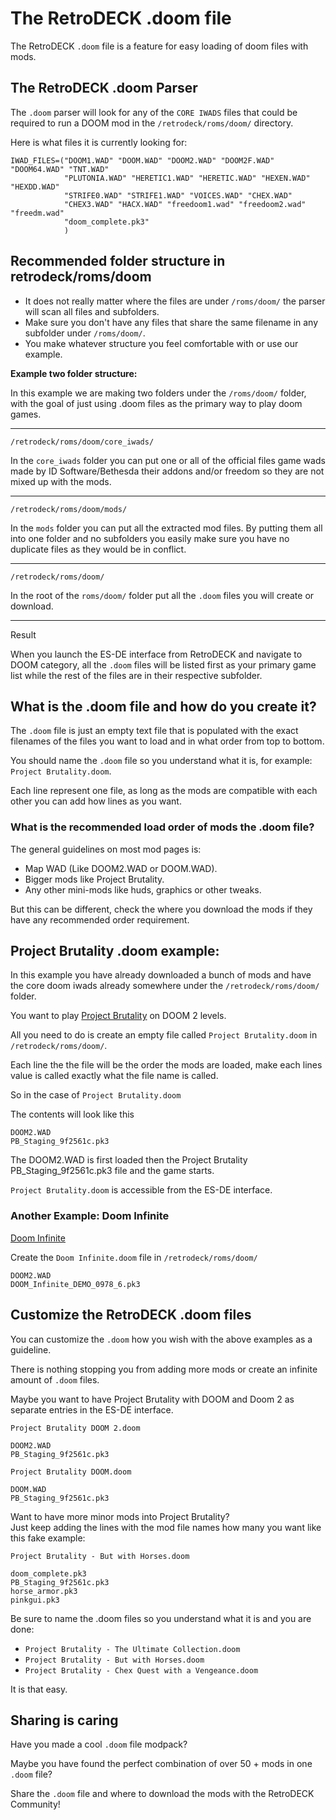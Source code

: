 # The RetroDECK .doom file

The RetroDECK `.doom` file is a feature for easy loading of doom files with mods.

## The RetroDECK .doom Parser

The `.doom` parser will look for any of the `CORE IWADS` files that could be required to run a DOOM mod in the `/retrodeck/roms/doom/` directory.<br>

Here is what files it is currently looking for:

```
IWAD_FILES=("DOOM1.WAD" "DOOM.WAD" "DOOM2.WAD" "DOOM2F.WAD" "DOOM64.WAD" "TNT.WAD"
            "PLUTONIA.WAD" "HERETIC1.WAD" "HERETIC.WAD" "HEXEN.WAD" "HEXDD.WAD"
            "STRIFE0.WAD" "STRIFE1.WAD" "VOICES.WAD" "CHEX.WAD"
            "CHEX3.WAD" "HACX.WAD" "freedoom1.wad" "freedoom2.wad" "freedm.wad"
            "doom_complete.pk3"
            )
```


## Recommended folder structure in retrodeck/roms/doom

- It does not really matter where the files are under `/roms/doom/` the parser will scan all files and subfolders.
- Make sure you don't have any files that share the same filename in any subfolder under `/roms/doom/`.
- You make whatever structure you feel comfortable with or use our example.

**Example two folder structure:**

In this example we are making two folders under the `/roms/doom/` folder, with the goal of just using .doom files as the primary way to play doom games.

---

`/retrodeck/roms/doom/core_iwads/`

In the `core_iwads` folder you can put one or all of the official files game wads made by ID Software/Bethesda their addons and/or freedom so they are not mixed up with the mods.

---

`/retrodeck/roms/doom/mods/`

In the `mods` folder you can put all the extracted mod files. By putting them all into one folder and no subfolders you easily make sure you have no duplicate files as they would be in conflict.

---

`/retrodeck/roms/doom/`

In the root of the `roms/doom/` folder put all the `.doom` files you will create or download.

---

Result

When you launch the ES-DE interface from RetroDECK and navigate to DOOM category, all the `.doom` files will be listed first as your primary game list while the rest of the files are in their respective subfolder.



## What is the .doom file and how do you create it?

The `.doom` file is just an empty text file that is populated with the exact filenames of the files you want to load and in what order from top to bottom.

You should name the `.doom` file so you understand what it is, for example: `Project Brutality.doom`.

Each line represent one file, as long as the mods are compatible with each other you can add how lines as you want.

### What is the recommended load order of mods the .doom file?

The general guidelines on most mod pages is:

- Map WAD (Like DOOM2.WAD or DOOM.WAD).
- Bigger mods like Project Brutality.
- Any other mini-mods like huds, graphics or other tweaks.

But this can be different, check the where you download the mods if they have any recommended order requirement.

## Project Brutality .doom example:

In this example you have already downloaded a bunch of mods and have the core doom iwads already somewhere under the `/retrodeck/roms/doom/` folder.

You want to play [Project Brutality](https://www.moddb.com/mods/project-brutality) on DOOM 2 levels.

All you need to do is create an empty file called `Project Brutality.doom` in `/retrodeck/roms/doom/`.

Each line the the file will be the order the mods are loaded, make each lines value is called exactly what the file name is called.

So in the case of `Project Brutality.doom`

The contents will look like this

```
DOOM2.WAD
PB_Staging_9f2561c.pk3
```

The DOOM2.WAD is first loaded then the Project Brutality PB_Staging_9f2561c.pk3 file and the game starts.

`Project Brutality.doom` is accessible from the ES-DE interface.


### Another Example: Doom Infinite

[Doom Infinite](https://www.moddb.com/mods/doom-infinite)

Create the `Doom Infinite.doom` file in `/retrodeck/roms/doom/`

```
DOOM2.WAD
DOOM_Infinite_DEMO_0978_6.pk3
```

## Customize the RetroDECK .doom files

You can customize the `.doom` how you wish with the above examples as a guideline.<br>

There is nothing stopping you from adding more mods or create an infinite amount of `.doom` files.

Maybe you want to have Project Brutality with DOOM and Doom 2 as separate entries in the ES-DE interface.


`Project Brutality DOOM 2.doom`

```
DOOM2.WAD
PB_Staging_9f2561c.pk3
```

`Project Brutality DOOM.doom`

```
DOOM.WAD
PB_Staging_9f2561c.pk3
```

Want to have more minor mods into Project Brutality?<br>
Just keep adding the lines with the mod file names how many you want like this fake example:

`Project Brutality - But with Horses.doom`

```
doom_complete.pk3
PB_Staging_9f2561c.pk3
horse_armor.pk3
pinkgui.pk3
```

Be sure to name the .doom files so you understand what it is and you are done:

- `Project Brutality - The Ultimate Collection.doom`
- `Project Brutality - But with Horses.doom`
- `Project Brutality - Chex Quest with a Vengeance.doom`

It is that easy.

## Sharing is caring

Have you made a cool `.doom` file modpack?

Maybe you have found the perfect combination of over 50 + mods in one `.doom` file?

Share the `.doom` file and where to download the mods with the RetroDECK Community!
